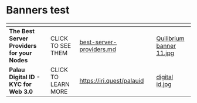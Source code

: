 # Banners test

<table data-card-size="large" data-column-title-hidden data-view="cards" data-full-width="false"><thead><tr><th></th><th></th><th data-hidden data-card-target data-type="content-ref"></th><th data-hidden></th><th data-hidden data-card-cover data-type="files"></th></tr></thead><tbody><tr><td><strong>The Best Server Providers for your Nodes</strong></td><td>CLICK TO SEE THEM</td><td><a href="../best-server-providers.md">best-server-providers.md</a></td><td></td><td><a href="../.gitbook/assets/Quilibrium banner 11.jpg">Quilibrium banner 11.jpg</a></td></tr><tr><td><strong>Palau Digital ID - KYC for Web 3.0</strong></td><td>CLICK TO LEARN MORE</td><td><a href="https://iri.quest/palauid">https://iri.quest/palauid</a></td><td></td><td><a href="../.gitbook/assets/digital id.jpg">digital id.jpg</a></td></tr></tbody></table>
